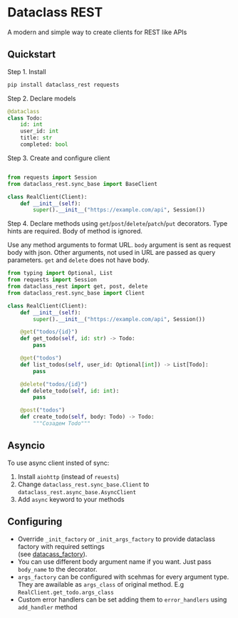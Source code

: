 # Dataclass REST

A modern and simple way to create clients for REST like APIs

## Quickstart


Step 1. Install
```bash
pip install dataclass_rest requests
```


Step 2. Declare models

```python
@dataclass
class Todo:
    id: int
    user_id: int
    title: str
    completed: bool
```

Step 3. Create and configure client

```python

from requests import Session
from dataclass_rest.sync_base import BaseClient

class RealClient(Client):
    def __init__(self):
        super().__init__("https://example.com/api", Session())
```

Step 4. Declare methods using `get`/`post`/`delete`/`patch`/`put` decorators. 
Type hints are required. Body of method is ignored.

Use any method arguments to format URL.
`body` argument is sent as request body with json. Other arguments, not used in URL are passed as query parameters.
`get` and `delete` does not have body.

```python
from typing import Optional, List
from requests import Session
from dataclass_rest import get, post, delete
from dataclass_rest.sync_base import Client

class RealClient(Client):
    def __init__(self):
        super().__init__("https://example.com/api", Session())

    @get("todos/{id}")
    def get_todo(self, id: str) -> Todo:
        pass

    @get("todos")
    def list_todos(self, user_id: Optional[int]) -> List[Todo]:
        pass

    @delete("todos/{id}")
    def delete_todo(self, id: int):
        pass

    @post("todos")
    def create_todo(self, body: Todo) -> Todo:
        """Созадем Todo"""
```

## Asyncio

To use async client insted of sync:

1. Install `aiohttp` (instead of `reuests`)
2. Change `dataclass_rest.sync_base.Client` to `dataclass_rest.async_base.AsyncClient`
3. Add `async` keyword to your methods 

## Configuring

* Override `_init_factory` or `_init_args_factory` to provide dataclass factory with required settings  
    (see [datacass_factory](https://github.com/Tishka17/dataclass_factory)).
* You can use different body argument name if you want. Just pass `body_name` to the decorator.
* `args_factory` can be configured with scehmas for every argument type.  
    They are awailable as `args_class` of original method. E.g `RealClient.get_todo.args_class`
* Custom error handlers can be set adding them to `error_handlers` using `add_handler` method
 
